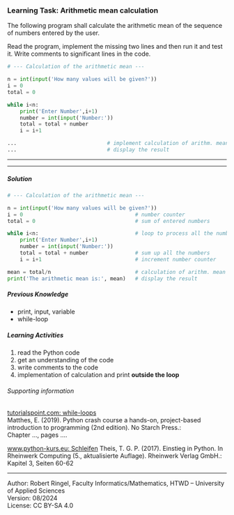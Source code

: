 ### Learning Task: Arithmetic mean calculation

The following program shall calculate the arithmetic mean of the sequence of numbers entered by the user.

Read the program, implement the missing two lines and then run it and test it.
Write comments to significant lines in the code.  

``` python
# --- Calculation of the arithmetic mean ---

n = int(input('How many values will be given?'))
i = 0
total = 0

while i<n:
	print('Enter Number',i+1)
	number = int(input('Number:'))
	total = total + number
	i = i+1

...                             # implement calculation of arithm. mean value
...                             # display the result

```

---------------------------------------
---------------------------------------

##### Solution

``` python
# --- Calculation of the arithmetic mean ---

n = int(input('How many values will be given?'))
i = 0                                    # number counter
total = 0                                # sum of entered numbers

while i<n:                               # loop to process all the numbers
	print('Enter Number',i+1)
	number = int(input('Number:'))
	total = total + number               # sum up all the numbers
	i = i+1                              # increment number counter

mean = total/n                           # calculation of arithm. mean value
print('The arithmetic mean is:', mean)   # display the result
```

##### Previous Knowledge

- print, input, variable
- while-loop
  
##### Learning Activities

1) read the Python code
2) get an understanding of the code
3) write comments to the code
4) implementation of calculation and print **outside the loop**


###### Supporting information

[tutorialspoint.com: while-loops](https://www.tutorialspoint.com/python/python_while_loops.htm)  
Matthes, E. (2019). Python crash course a hands-on, project-based introduction to programming (2nd edition). No Starch Press.:  
Chapter ..., pages ....  

[www.python-kurs.eu: Schleifen](https://python-kurs.eu/python3_schleifen.php)
Theis, T. G. P. (2017). Einstieg in Python. In Rheinwerk Computing (5., aktualisierte Auflage). Rheinwerk Verlag GmbH.:   
Kapitel 3, Seiten 60-62 

----
[//]: # "Learning objective: Loop to repeat code sections"
[//]: # "Topic: Controlling program execution"
[//]: # "Complexity: 1 - low"
[//]: # "Task type: completion task"

Author: Robert Ringel, Faculty Informatics/Mathematics, HTWD – University of Applied Sciences  
Version: 08/2024            
License: CC BY-SA 4.0
